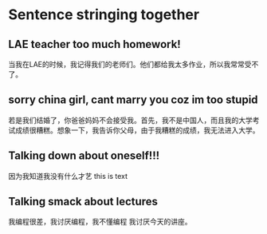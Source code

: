 # Sentence stringing together

## LAE teacher too much homework!

当我在LAE的时候，我记得我们的老师们。他们都给我太多作业，所以我常常受不了。

## sorry china girl, cant marry you coz im too stupid

若是我们结婚了，你爸爸妈妈不会接受我。首先，我不是中国人，而且我的大学考试成绩很糟糕。想象一下，我告诉你父母，由于我糟糕的成绩，我无法进入大学。

## Talking down about oneself!!!

因为我知道我没有什么才艺
this is text
## Talking smack about lectures

我编程很差，我讨厌编程，我不懂编程
我讨厌今天的讲座。
